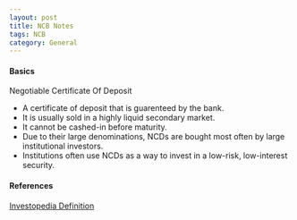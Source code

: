 ```yaml
---
layout: post
title: NCB Notes
tags: NCB
category: General
---
```


#### Basics ####

Negotiable Certificate Of Deposit

- A certificate of deposit that is guarenteed by the bank.  
- It is usually sold in a highly liquid secondary market.  
- It cannot be cashed-in before maturity.  
- Due to their large denominations, NCDs are bought most often by large institutional investors.  
- Institutions often use NCDs as a way to invest in a low-risk, low-interest security.  

#### References ####

[Investopedia Definition](http://www.investopedia.com/terms/n/ncd.asp)  
